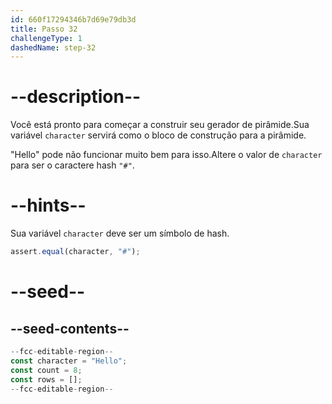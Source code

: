 ```yaml
---
id: 660f17294346b7d69e79db3d
title: Passo 32
challengeType: 1
dashedName: step-32
---
```


# --description--

Você está pronto para começar a construir seu gerador de pirâmide.Sua variável `character` servirá como o bloco de construção para a pirâmide.

"Hello" pode não funcionar muito bem para isso.Altere o valor de `character` para ser o caractere hash `"#"`.

# --hints--

Sua variável `character` deve ser um símbolo de hash.

```js
assert.equal(character, "#");
```

# --seed--

## --seed-contents--

```js
--fcc-editable-region--
const character = "Hello";
const count = 8;
const rows = [];
--fcc-editable-region--
```
